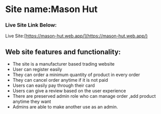 # Site name:Mason Hut
### Live Site  Link Below:
Live Site:[https://mason-hut.web.app/](https://mason-hut.web.app/)



## Web site features and functionality:
* The site is a manufacturer based trading website
* User can register easily
* They can order a minimum quantity of product in every order
* They can cancel order anytime if it is not paid
* Users can easily pay through their card
* Users can give a review based on the user experience
* There are preserved admin role who can manage order ,add product anytime they want
* Admins are able to make another use as an admin.